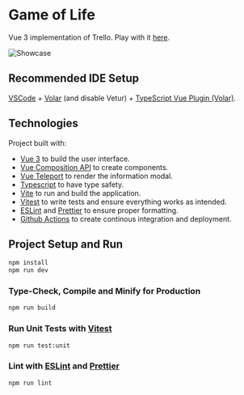 # Game of Life

Vue 3 implementation of Trello.
Play with it [here](https://vuesomedev.github.io/trello-clone).

![Showcase](public/showcase.gif)

## Recommended IDE Setup

[VSCode](https://code.visualstudio.com/) + [Volar](https://marketplace.visualstudio.com/items?itemName=Vue.volar) (and disable Vetur) + [TypeScript Vue Plugin (Volar)](https://marketplace.visualstudio.com/items?itemName=Vue.vscode-typescript-vue-plugin).

## Technologies

Project built with:

- [Vue 3](https://vuejs.org/) to build the user interface.
- [Vue Composition API](https://vuejs.org/api/composition-api-setup.html) to create components.
- [Vue Teleport](https://vuejs.org/guide/built-ins/teleport.html) to render the information modal.
- [Typescript](https://www.typescriptlang.org/) to have type safety.
- [Vite](https://vitejs.dev/) to run and build the application.
- [Vitest](https://vitest.dev/) to write tests and ensure everything works as intended.
- [ESLint](https://eslint.org/) and [Prettier](https://prettier.io/) to ensure proper formatting.
- [Github Actions](https://docs.github.com/en/actions) to create continous integration and deployment.

## Project Setup and Run

```sh
npm install
npm run dev
```

### Type-Check, Compile and Minify for Production

```sh
npm run build
```

### Run Unit Tests with [Vitest](https://vitest.dev/)

```sh
npm run test:unit
```

### Lint with [ESLint](https://eslint.org/) and [Prettier](https://prettier.io/)

```sh
npm run lint
```
